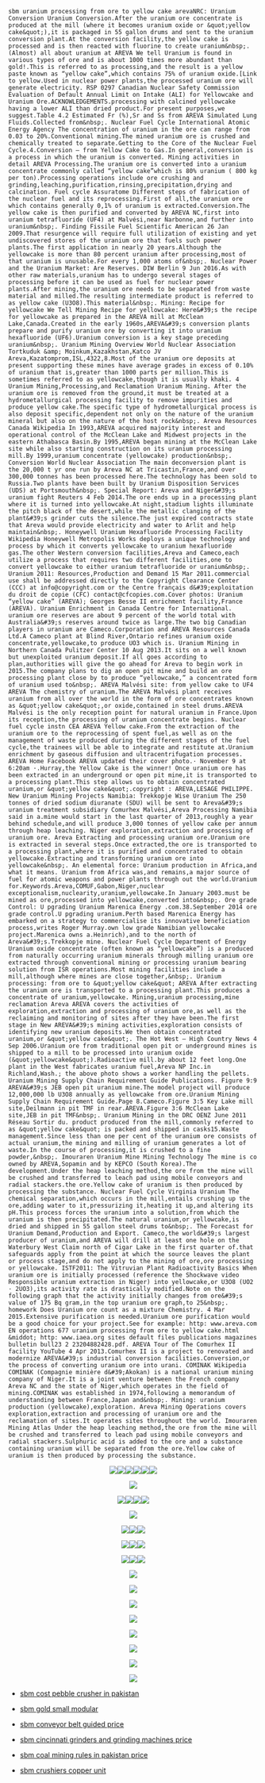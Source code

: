 
```
sbm uranium processing from ore to yellow cake arevaNRC: Uranium Conversion Uranium Conversion.After the uranium ore concentrate is produced at the mill (where it becomes uranium oxide or &quot;yellow cake&quot;),it is packaged in 55 gallon drums and sent to the uranium conversion plant.At the conversion facility,the yellow cake is processed and is then reacted with fluorine to create uranium&nbsp;. (Almost) all about uranium at AREVA We tell Uranium is found in various types of ore and is about 1000 times more abundant than gold!.This is referred to as processing,and the result is a yellow paste known as “yellow cake”,which contains 75% of uranium oxide.[Link to yellow.Used in nuclear power plants,the processed uranium ore will generate electricity. RSP 0297 Canadian Nuclear Safety Commission Evaluation of Default Annual Limit on Intake (ALI) for Yellowcake and Uranium Ore.ACKNOWLEDGEMENTS.processing with calcined yellowcake having a lower ALI than dried product.For present purposes,we suggest.Table 4.2 Estimated Fr (%),Sr and Ss from AREVA Simulated Lung Fluids.Collected from&nbsp;. Nuclear Fuel Cycle International Atomic Energy Agency The concentration of uranium in the ore can range from 0.03 to 20%.Conventional mining.The mined uranium ore is crushed and chemically treated to separate.Getting to the Core of the Nuclear Fuel Cycle.4.Conversion — from Yellow Cake to Gas.In general,conversion is a process in which the uranium is converted. Mining activities in detail AREVA Processing.The uranium ore is converted into a uranium concentrate commonly called “yellow cake”which is 80% uranium ( 800 kg per ton).Processing operations include ore crushing and grinding,leaching,purification,rinsing,precipitation,drying and calcination. Fuel cycle Assuratome Different steps of fabrication of the nuclear fuel and its reprocessing.First of all,the uranium ore which contains generally 0,1% of uranium is extracted.Conversion.The yellow cake is then purified and converted by AREVA NC,first into uranium tetrafluoride (UF4) at Malvési,near Narbonne,and further into uranium&nbsp;. Finding Fissile Fuel Scientific American 26 Jan 2009.That resurgence will require full utilization of existing and yet undiscovered stores of the uranium ore that fuels such power plants.The first application in nearly 20 years.Although the yellowcake is more than 80 percent uranium after processing,most of that uranium is unusable.For every 1,000 atoms of&nbsp;. Nuclear Power and the Uranium Market: Are Reserves. DIW Berlin 9 Jun 2016.As with other raw materials,uranium has to undergo several stages of processing before it can be used as fuel for nuclear power plants.After mining,the uranium ore needs to be separated from waste material and milled.The resulting intermediate product is referred to as yellow cake (U3O8).This material&nbsp;. Mining: Recipe for yellowcake We Tell Mining Recipe for yellowcake: Here&#39;s the recipe for yellowcake as prepared in the AREVA mill at McClean Lake,Canada.Created in the early 1960s,AREVA&#39;s conversion plants prepare and purify uranium ore by converting it into uranium hexafluoride (UF6).Uranium conversion is a key stage preceding uranium&nbsp;. Uranium Mining Overview World Nuclear Association Tortkuduk &amp; Moinkum,Kazakhstan,Katco JV Areva,Kazatomprom,ISL,4322,8.Most of the uranium ore deposits at present supporting these mines have average grades in excess of 0.10% of uranium that is,greater than 1000 parts per million.This is sometimes referred to as yellowcake,though it is usually khaki. 4 Uranium Mining,Processing,and Reclamation Uranium Mining. After the uranium ore is removed from the ground,it must be treated at a hydrometallurgical processing facility to remove impurities and produce yellow cake.The specific type of hydrometallurgical process is also deposit specific,dependent not only on the nature of the uranium mineral but also on the nature of the host rock&nbsp;. Areva Resources Canada Wikipedia In 1993,AREVA acquired majority interest and operational control of the McClean Lake and Midwest projects in the eastern Athabasca Basin.By 1995,AREVA began mining at the McClean Lake site while also starting construction on its uranium processing mill.By 1999,uranium concentrate (yellowcake) production&nbsp;. Conversion World Nuclear Association The main deconversion plant is the 20,000 t yr one run by Areva NC at Tricastin,France,and over 300,000 tonnes has been processed here.The technology has been sold to Russia.Two plants have been built by Uranium Disposition Services (UDS) at Portsmouth&nbsp;. Special Report: Areva and Niger&#39;s uranium fight Reuters 4 Feb 2014.The ore ends up in a processing plant where it is turned into yellowcake.At night,stadium lights illuminate the pitch black of the desert,while the metallic clanging of the plant&#39;s grinder cuts the silence.The just expired contracts state that Areva would provide electricity and water to Arlit and help maintain&nbsp;. Honeywell Uranium Hexafluoride Processing Facility Wikipedia Honeywell Metropolis Works deploys a unique technology and process by which it converts yellowcake to uranium hexafluoride gas.The other Western conversion facilities,Areva and Cameco,each utilize a process that requires two different facilities,one to convert yellowcake to either uranium tetrafluoride or uranium&nbsp;. Uranium 2011: Resources,Production and Demand 15 Mar 2011.commercial use shall be addressed directly to the Copyright Clearance Center (CCC) at info@copyright.com or the Centre français d&#39;exploitation du droit de copie (CFC) contact@cfcopies.com.Cover photos: Uranium “yellow cake” (AREVA); Georges Besse II enrichment facility,France (AREVA). Uranium Enrichment in Canada Centre for International. uranium ore reserves are about 9 percent of the world total with Australia&#39;s reserves around twice as large.The two big Canadian players in uranium are Cameco.Corporation and AREVA Resources Canada Ltd.A Cameco plant at Blind River,Ontario refines uranium oxide concentrate,yellowcake,to produce UO3 which is. Uranium Mining in Northern Canada Pulitzer Center 10 Aug 2013.It sits on a well known but unexploited uranium deposit.If all goes according to plan,authorities will give the go ahead for Areva to begin work in 2015.The company plans to dig an open pit mine and build an ore processing plant close by to produce “yellowcake,” a concentrated form of uranium used to&nbsp;. AREVA Malvési site: from yellow cake to UF4 AREVA The chemistry of uranium.The AREVA Malvési plant receives uranium from all over the world in the form of ore concentrates known as &quot;yellow cake&quot;,or oxide,contained in steel drums.AREVA Malvési is the only reception point for natural uranium in France.Upon its reception,the processing of uranium concentrate begins. Nuclear fuel cycle instn CEA AREVA Yellow cake.From the extraction of the uranium ore to the reprocessing of spent fuel,as well as on the management of waste produced during the different stages of the fuel cycle,the trainees will be able to integrate and restitute at.Uranium enrichment by gaseous diffusion and ultracentrifugation processes. AREVA Home Facebook AREVA updated their cover photo.· November 9 at 6:20am ·.Hurray,the Yellow Cake is the winner! Once uranium ore has been extracted in an underground or open pit mine,it is transported to a processing plant.This step allows us to obtain concentrated uranium,or &quot;yellow cake&quot;.copyright : AREVA,LESAGE PHILIPPE. New Uranium Mining Projects Namibia: Trekkopje Wise Uranium The 250 tonnes of dried sodium diuranate (SDU) will be sent to Areva&#39;s uranium treatment subsidiary Comurhex Malvési,Areva Processing Namibia said in a.mine would start in the last quarter of 2013,roughly a year behind schedule,and will produce 3,000 tonnes of yellow cake per annum through heap leaching. Niger exploration,extraction and processing of uranium ore. Areva Extracting and processing uranium ore.Uranium ore is extracted in several steps.Once extracted,the ore is transported to a processing plant,where it is purified and concentrated to obtain yellowcake.Extracting and transforming uranium ore into yellowcake&nbsp;. An elemental force: Uranium production in Africa,and what it means. Uranium from Africa was,and remains,a major source of fuel for atomic weapons and power plants through out the world.Uranium for.Keywords.Areva,COMUF,Gabon,Niger,nuclear exceptionalism,nuclearity,uranium,yellowcake.In January 2003.must be mined as ore,processed into yellowcake,converted into&nbsp;. Ore grade Control: U pgrading Uranium Marenica Energy .com.38.September 2014 ore grade control.U pgrading uranium.Perth based Marenica Energy has embarked on a strategy to commercialise its innovative beneficiation process,writes Roger Murray.own low grade Namibian yellowcake project.Marenica owns a.Heinrich),and to the north of Areva&#39;s.Trekkopje mine. Nuclear Fuel Cycle Department of Energy Uranium oxide concentrate (often known as “yellowcake”) is a produced from naturally occurring uranium minerals through milling uranium ore extracted through conventional mining or processing uranium bearing solution from ISR operations.Most mining facilities include a mill,although where mines are close together,&nbsp;. Uranium processing: from ore to &quot;yellow cake&quot; AREVA After extracting the uranium ore is transported to a processing plant.This produces a concentrate of uranium,yellowcake. Mining,uranium processing,mine reclamation Areva AREVA covers the activities of exploration,extraction and processing of uranium ore,as well as the reclaiming and monitoring of sites after they have been.The first stage in New AREVA&#39;s mining activities,exploration consists of identifying new uranium deposits.We then obtain concentrated uranium,or &quot;yellow cake&quot;. The Hot West — High Country News 4 Sep 2006.Uranium ore from traditional open pit or underground mines is shipped to a mill to be processed into uranium oxide (&quot;yellowcake&quot;).Radioactive mill.by about 12 feet long.One plant in the West fabricates uranium fuel,Areva NP Inc.in Richland,Wash.; the above photo shows a worker handling the pellets. Uranium Mining Supply Chain Requirement Guide Publications. Figure 9:9 AREVA&#39;s JEB open pit uranium mine.The model project will produce 12,000,000 lb U3O8 annually as yellowcake from ore.Uranium Mining Supply Chain Requirement Guide.Page 8.Cameco.Figure 3:5 Key Lake mill site,Deilmann in pit TMF in rear.AREVA.Figure 3:6 McClean Lake site,JEB in pit TMF&nbsp;. Uranium Mining in the DRC OENZ June 2011 Réseau Sortir du. product produced from the mill,commonly referred to as &quot;yellow cake&quot; is packed and shipped in casks15.Waste management.Since less than one per cent of the uranium ore consists of actual uranium,the mining and milling of uranium generates a lot of waste.In the course of processing,it is crushed to a fine powder,&nbsp;. Imouraren Uranium Mine Mining Technology The mine is co owned by AREVA,Sopamin and by KEPCO (South Korea).The development.Under the heap leaching method,the ore from the mine will be crushed and transferred to leach pad using mobile conveyors and radial stackers.the ore.Yellow cake of uranium is then produced by processing the substance. Nuclear Fuel Cycle Virginia Uranium The chemical separation,which occurs in the mill,entails crushing up the ore,adding water to it,pressurizing it,heating it up,and altering its pH.This process forces the uranium into a solution,from which the uranium is then precipitated.The natural uranium,or yellowcake,is dried and shipped in 55 gallon steel drums to&nbsp;. The Forecast for Uranium Demand,Production and Export. Cameco,the world&#39;s largest producer of uranium,and AREVA will drill at least one hole on the Waterbury West Claim north of Cigar Lake in the first quarter of.that safeguards apply from the point at which the source leaves the plant or process stage,and do not apply to the mining of ore,ore processing or yellowcake. ISTF2011: The Vitruvian Plant Radioactivity Basics When uranium ore is initially processed (reference the Shockwave video Responsible uranium extraction in Niger) into yellowcake,or U3O8 (UO2 · 2UO3),its activity rate is drastically modified.Note on the following graph that the activity initially changes from ore&#39;s value of 175 Bq gram,in the top uranium ore graph,to 25&nbsp;. homework Does Uranium ore count as a mixture Chemistry. 4 Mar 2015.Extensive purification is needed.Uranium ore purification would be a good choice for your project.See for example: http: www.areva.com EN operations 677 uranium processing from ore to yellow cake.html &middot; http: www.iaea.org sites default files publications magazines bulletin bull23 2 23204882428.pdf. AREVA Tour of The Comurhex II facility YouTube 4 Apr 2013.Comurhex II is a project to renovated and modernize AREVA&#39;s industrial conversion facilities.Conversion,or the process of converting uranium ore into urani. COMINAK Wikipedia COMINAK (Compagnie minière d&#39;Akokan) is a national uranium mining company of Niger.It is a joint venture between the French company Areva NC and the state of Niger,which operates in the field of mining.COMINAK was established in 1974,following a memorandum of understanding between France,Japan and&nbsp;. Mining: uranium production (yellowcake),exploration. Areva Mining Operations covers exploration,extraction and processing of uranium ore and the reclamation of sites.It operates sites throughout the world. Imouraren Mining Atlas Under the heap leaching method,the ore from the mine will be crushed and transferred to leach pad using mobile conveyors and radial stackers.Sulphuric acid is added to the ore and a substance containing uranium will be separated from the ore.Yellow cake of uranium is then produced by processing the substance. 
```

<div align="center">
  
<a rel="nofollow" href="https://m.shibang-china.com?f=github&k=sbm+uranium+processing+from+ore+to+yellow+cake+areva"><img src="https://static.shibang-china.com/en/l.png"></a><img src="https://static.shibang-china.com/en/hw.png"><a rel="nofollow" href="https://m.shibang-china.com/product/?f=github&k=sbm+uranium+processing+from+ore+to+yellow+cake+areva"><img src="https://static.shibang-china.com/en/p.png"></a><a rel="nofollow" href="https://m.shibang-china.com/cases/?f=github&k=sbm+uranium+processing+from+ore+to+yellow+cake+areva"><img src="https://static.shibang-china.com/en/c.png"></a><a rel="nofollow" href="https://m.shibang-china.com/news/?f=github&k=sbm+uranium+processing+from+ore+to+yellow+cake+areva"><img src="https://static.shibang-china.com/en/n.png"></a><a rel="nofollow" href="https://m.shibang-china.com?f=github&k=sbm+uranium+processing+from+ore+to+yellow+cake+areva"><img src="https://static.shibang-china.com/en/m.png"></a>

<a rel="nofollow" href="https://m.shibang-china.com/product/?f=github&k=sbm+uranium+processing+from+ore+to+yellow+cake+areva"><img src="https://static.shibang-china.com/en/b.jpg"></a>
  
<a rel="nofollow" href="https://m.shibang-china.com/solution-aggregate.html?f=github&k=sbm+uranium+processing+from+ore+to+yellow+cake+areva"><img src="https://static.shibang-china.com/en/a.jpg"></a><a rel="nofollow" href="https://m.shibang-china.com/solution-mine.html?f=github&k=sbm+uranium+processing+from+ore+to+yellow+cake+areva"><img src="https://static.shibang-china.com/en/m.jpg"></a><a rel="nofollow" href="https://m.shibang-china.com/solution-mill.html?f=github&k=sbm+uranium+processing+from+ore+to+yellow+cake+areva"><img src="https://static.shibang-china.com/en/g.jpg"></a><a rel="nofollow" href="https://m.shibang-china.com/solution-epc.html?f=github&k=sbm+uranium+processing+from+ore+to+yellow+cake+areva"><img src="https://static.shibang-china.com/en/e.jpg"></a>

<a rel="nofollow" href="https://m.shibang-china.com/product/?f=github&k=sbm+uranium+processing+from+ore+to+yellow+cake+areva"><img src="https://static.shibang-china.com/en/a-p.png"></a>

<a rel="nofollow" href="https://m.shibang-china.com/product/crusher/c6x.html?f=github&k=sbm+uranium+processing+from+ore+to+yellow+cake+areva"><img src="https://static.shibang-china.com/en/j.jpg"></a><a rel="nofollow" href="https://m.shibang-china.com/product/crusher/ci5x.html?f=github&k=sbm+uranium+processing+from+ore+to+yellow+cake+areva"><img src="https://static.shibang-china.com/en/i.jpg"></a><a rel="nofollow" href="https://m.shibang-china.com/product/crusher/hst.html?f=github&k=sbm+uranium+processing+from+ore+to+yellow+cake+areva"><img src="https://static.shibang-china.com/en/c.jpg"></a>

<a rel="nofollow" href="https://m.shibang-china.com/product/mill/mtw.html?f=github&k=sbm+uranium+processing+from+ore+to+yellow+cake+areva"><img src="https://static.shibang-china.com/en/mtw.jpg"></a><a rel="nofollow" href="https://m.shibang-china.com/product/mill/scm.html?f=github&k=sbm+uranium+processing+from+ore+to+yellow+cake+areva"><img src="https://static.shibang-china.com/en/scm.jpg"></a><a rel="nofollow" href="https://m.shibang-china.com/product/mill/lm.html?f=github&k=sbm+uranium+processing+from+ore+to+yellow+cake+areva"><img src="https://static.shibang-china.com/en/lm.jpg"></a>

<a rel="nofollow" href="https://m.shibang-china.com/product/sand/vsi6x.html?f=github&k=sbm+uranium+processing+from+ore+to+yellow+cake+areva"><img src="https://static.shibang-china.com/en/6x.jpg"></a><a rel="nofollow" href="https://m.shibang-china.com/product/sand/vu.html?f=github&k=sbm+uranium+processing+from+ore+to+yellow+cake+areva"><img src="https://static.shibang-china.com/en/vu.jpg"></a><a rel="nofollow" href="https://m.shibang-china.com/product/mobile/klun.html?f=github&k=sbm+uranium+processing+from+ore+to+yellow+cake+areva"><img src="https://static.shibang-china.com/en/k.jpg"></a>

<a rel="nofollow" href="https://m.shibang-china.com/cases/?f=github&k=sbm+uranium+processing+from+ore+to+yellow+cake+areva"><img src="https://static.shibang-china.com/en/case.png"></a>

<a rel="nofollow" href="https://m.shibang-china.com/cases/aggregate/202.html?f=github&k=sbm+uranium+processing+from+ore+to+yellow+cake+areva"><img src="https://static.shibang-china.com/en/c-1.jpg"></a>

<a rel="nofollow" href="https://m.shibang-china.com/cases/aggregate/203.html?f=github&k=sbm+uranium+processing+from+ore+to+yellow+cake+areva"><img src="https://static.shibang-china.com/en/c-2.jpg"></a>

<a rel="nofollow" href="https://m.shibang-china.com/cases/mill/123.html?f=github&k=sbm+uranium+processing+from+ore+to+yellow+cake+areva"><img src="https://static.shibang-china.com/en/c-3.jpg"></a>

<a rel="nofollow" href="https://m.shibang-china.com/contact_us.html?f=github&k=sbm+uranium+processing+from+ore+to+yellow+cake+areva"><img src="https://static.shibang-china.com/en/contact.png"></a>

<a rel="nofollow" href="https://swt.shibang-china.com/?f=github&k=sbm+uranium+processing+from+ore+to+yellow+cake+areva"><img src="https://static.shibang-china.com/en/chat.png"></a>

<a rel="nofollow" href="https://whatsapp.shibangsoft.com/WhatsApp.php?f=github&k=sbm+uranium+processing+from+ore+to+yellow+cake+areva"><img src="https://static.shibang-china.com/en/whatsapp.png"></a>

<a rel="nofollow" href="https://m.shibang-china.com/?f=github&k=sbm+uranium+processing+from+ore+to+yellow+cake+areva"><img src="https://static.shibang-china.com/en/website.png"></a>

</div>


* [sbm cost pebble crusher in pakistan](sbm%20cost%20pebble%20crusher%20in%20pakistan.md)

* [sbm gold small modular](sbm%20gold%20small%20modular.md)

* [sbm conveyor belt guided price](sbm%20conveyor%20belt%20guided%20price.md)

* [sbm cincinnati grinders and grinding machines price](sbm%20cincinnati%20grinders%20and%20grinding%20machines%20price.md)

* [sbm coal mining rules in pakistan price](sbm%20coal%20mining%20rules%20in%20pakistan%20price.md)

* [sbm crushiers copper unit](sbm%20crushiers%20copper%20unit.md)